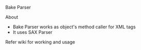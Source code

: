 Bake Parser

About 

- Bake Parser works as object's method caller for XML tags
- It uses SAX Parser


Refer wiki for working and usage
